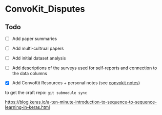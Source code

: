 # ConvoKit_Disputes
## Todo
- [ ] Add paper summaries
- [ ] Add multi-cultrual papers
- [ ] Add initial dataset analysis
- [ ] Add descriptions of the surveys used for self-reports and connection to the data columns
- [X] Add ConvoKit Resources + personal notes (see [convokit notes](https://github.com/mishkin101/ConvoKit_Disputes/blob/main/ConvoKitNotes.md))


to get the craft repo: `git submodule sync` 

https://blog.keras.io/a-ten-minute-introduction-to-sequence-to-sequence-learning-in-keras.html